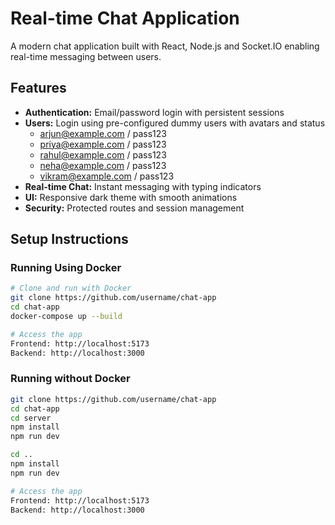 # Real-time Chat Application

A modern chat application built with React, Node.js and Socket.IO enabling real-time messaging between users.

## Features

- **Authentication:** Email/password login with persistent sessions
- **Users:** Login using pre-configured dummy users with avatars and status
   -  arjun@example.com / pass123 
   -  priya@example.com / pass123
   -  rahul@example.com / pass123
   -  neha@example.com / pass123
   -  vikram@example.com / pass123
- **Real-time Chat:** Instant messaging with typing indicators 
- **UI:** Responsive dark theme with smooth animations
- **Security:** Protected routes and session management

## Setup Instructions

### Running Using Docker
```bash
# Clone and run with Docker
git clone https://github.com/username/chat-app
cd chat-app
docker-compose up --build

# Access the app
Frontend: http://localhost:5173
Backend: http://localhost:3000

```
### Running without Docker
```bash
git clone https://github.com/username/chat-app
cd chat-app
cd server
npm install
npm run dev

cd ..
npm install
npm run dev

# Access the app
Frontend: http://localhost:5173
Backend: http://localhost:3000

```